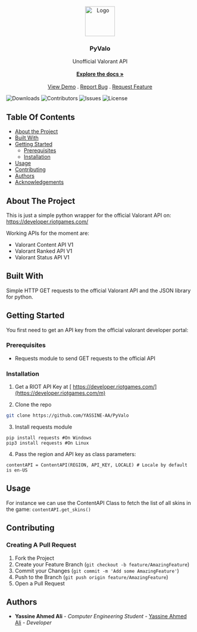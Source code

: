 <br/>
<p align="center">
  <a href="https://github.com/YASSINE-AA/PyValo">
    <img src="https://preview.redd.it/buzyn25jzr761.png?width=1000&format=png&auto=webp&s=c8a55973b52a27e003269914ed1a883849ce4bdc" alt="Logo" width="80" height="80">
  </a>

  <h3 align="center">PyValo</h3>

  <p align="center">
    Unofficial Valorant API
    <br/>
    <br/>
    <a href="https://github.com/YASSINE-AA/PyValo"><strong>Explore the docs »</strong></a>
    <br/>
    <br/>
    <a href="https://github.com/YASSINE-AA/PyValo">View Demo</a>
    .
    <a href="https://github.com/YASSINE-AA/PyValo/issues">Report Bug</a>
    .
    <a href="https://github.com/YASSINE-AA/PyValo/issues">Request Feature</a>
  </p>
</p>

![Downloads](https://img.shields.io/github/downloads/YASSINE-AA/PyValo/total) ![Contributors](https://img.shields.io/github/contributors/YASSINE-AA/PyValo?color=dark-green) ![Issues](https://img.shields.io/github/issues/YASSINE-AA/PyValo) ![License](https://img.shields.io/github/license/YASSINE-AA/PyValo) 

## Table Of Contents

* [About the Project](#about-the-project)
* [Built With](#built-with)
* [Getting Started](#getting-started)
  * [Prerequisites](#prerequisites)
  * [Installation](#installation)
* [Usage](#usage)
* [Contributing](#contributing)
* [Authors](#authors)
* [Acknowledgements](#acknowledgements)

## About The Project

This is just a simple python wrapper for the official Valorant API on: https://developer.riotgames.com/

Working APIs for the moment are:
* Valorant Content API V1
* Valorant Ranked API V1
* Valorant Status API  V1


## Built With

Simple HTTP GET requests to the official Valorant API and the JSON library for python.

## Getting Started

You first need to get an API key from the official valorant developer portal:



### Prerequisites

* Requests module to send GET requests to the official API



### Installation

1. Get a RIOT API Key at [ https://developer.riotgames.com/](https://developer.riotgames.com/m)

2. Clone the repo

```sh
git clone https://github.com/YASSINE-AA/PyValo
```

3. Install requests module

```
pip install requests #On Windows
pip3 install requests #On Linux
```

4. Pass the region and API key as class parameters:

```
contentAPI = ContentAPI(REGION, API_KEY, LOCALE) # Locale by default is en-US
```

## Usage

For instance we can use the ContentAPI Class to fetch the list of all skins in the game: ```contentAPI.get_skins()```


## Contributing



### Creating A Pull Request

1. Fork the Project
2. Create your Feature Branch (`git checkout -b feature/AmazingFeature`)
3. Commit your Changes (`git commit -m 'Add some AmazingFeature'`)
4. Push to the Branch (`git push origin feature/AmazingFeature`)
5. Open a Pull Request

## Authors

* **Yassine Ahmed Ali** - *Computer Engineering Student* - [Yassine Ahmed Ali](https://github.com/YASSINE-AA) - *Developer*
